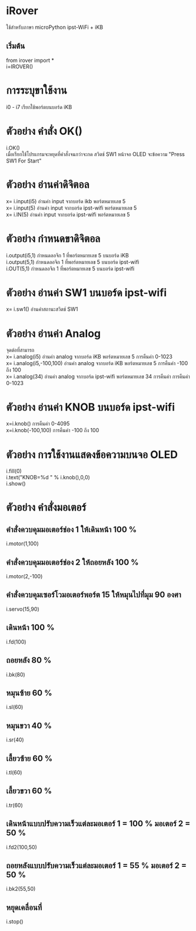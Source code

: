 # iRover
  ใช้สำหรับภาษา microPython ipst-WiFi + iKB <br>
  ## เริ่มต้น
  from irover  import * <br>
  i=IROVER() <br>
# การระบุขาใช้งาน
i0 - i7 เรียกใช้พอร์ตบนบอร์ด iKB <br>
# ตัวอย่าง คำสั่ง OK() 
 i.OK() <br>
 เมื่อเรียกใช้โปรแกรมจะหยุดที่คำสั่งจนกว่าจะกด สวิตช์ SW1 หน้าจอ OLED จะข้อความ "Press SW1 For Start"
# ตัวอย่าง อ่านค่าดิจิตอล 
  x= i.input(i5)   อ่านค่า input จากบอร์ด ikb พอร์ตหมายเลข 5 <br>
  x= i.input(5)   อ่านค่า input จากบอร์ด ipst-wifi พอร์ตหมายเลข 5 <br>
  x= i.IN(5)   อ่านค่า input จากบอร์ด ipst-wifi พอร์ตหมายเลข 5
 # ตัวอย่าง กำหนดขาดิจิตอล 
  i.output(i5,1)   กำหนดลอจิก 1 ที่พอร์ตหมายเลข 5 บนบอร์ด iKB <br>
  i.output(5,1)   กำหนดลอจิก 1 ที่พอร์ตหมายเลข 5 บนบอร์ด ipst-wifi <br>
  i.OUT(5,1)   กำหนดลอจิก 1 ที่พอร์ตหมายเลข 5 บนบอร์ด ipst-wifi
# ตัวอย่าง อ่านค่า SW1 บนบอร์ด ipst-wifi
 x= i.sw1()   อ่านค่าสถานะสวิตช์ SW1 
# ตัวอย่าง อ่านค่า Analog 
  จุดต่อที่สามารถ<br>
  x= i.analog(i5)   อ่านค่า analog จากบอร์ด iKB พอร์ตหมายเลข 5 การคืนค่า 0-1023 <br>
  x= i.analog(i5,-100,100)   อ่านค่า analog จากบอร์ด iKB พอร์ตหมายเลข 5 การคืนค่า -100 ถึง 100 <br>
  x= i.analog(34)   อ่านค่า analog จากบอร์ด ipst-wifi พอร์ตหมายเลข 34 การคืนค่า การคืนค่า 0-1023 <br>
# ตัวอย่าง อ่านค่า KNOB บนบอร์ด ipst-wifi
  x=i.knob()  การคืนค่า 0-4095 <br>
  x=i.knob(-100,100)  การคืนค่า -100 ถึง 100
# ตัวอย่าง การใช้งานแสดงข้อความบนจอ OLED
  i.fill(0)   <br>
  i.text("KNOB=%d " % i.knob(),0,0) <br>
  i.show()
  
# ตัวอย่าง คำสั่งมอเตอร์
## คำสั่งควบคุมมอเตอร์ช่อง 1 ให้เดินหน้า 100 %
i.motor(1,100)  
## คำสั่งควบคุมมอเตอร์ช่อง 2 ให้ถอยหลัง 100 %
i.motor(2,-100)                                                    
## คำสั่งควบคุมเซอร์โวมอเตอร์พอร์ต 15 ให้หมุนไปที่มุม 90 องศา
i.servo(15,90) 	
## เดินหน้า 100 %
i.fd(100) 	 
## ถอยหลัง 80 %
i.bk(80) 	  
## หมุนซ้าย 60 %
i.sl(60)
## หมุนขวา 40 %
i.sr(40) 	    
## เลี้ยวซ้าย 60 %
i.tl(60) 	 
## เลี้ยวขวา 60 %
i.tr(60) 	   
## เดินหน้าแบบปรับความเร็วแต่ละมอเตอร์ 1 = 100 % มอเตอร์ 2 = 50 %
i.fd2(100,50) 
## ถอยหลังแบบปรับความเร็วแต่ละมอเตอร์ 1 =  55 % มอเตอร์ 2 = 50 %
i.bk2(55,50) 	  
## หยุดเคลื่อนที่
i.stop()	   
  
